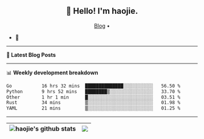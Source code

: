 <h2 align="center">👋 Hello! I'm haojie.</h2>
<p align="center">
  <a href="https://aoyouer.com">Blog</a> •
</p>


- 🔭 


-------

**📝 Latest Blog Posts**


-------

📊 **Weekly development breakdown**
<!--START_SECTION:waka-->

```txt
Go           16 hrs 32 mins  ██████████████░░░░░░░░░░░   56.50 %
Python       9 hrs 52 mins   ████████▒░░░░░░░░░░░░░░░░   33.70 %
Other        1 hr 1 min      █░░░░░░░░░░░░░░░░░░░░░░░░   03.51 %
Rust         34 mins         ▒░░░░░░░░░░░░░░░░░░░░░░░░   01.98 %
YAML         21 mins         ▒░░░░░░░░░░░░░░░░░░░░░░░░   01.25 %
```

<!--END_SECTION:waka-->

-------



| <img align="center" src="https://github-readme-stats.vercel.app/api?username=haojie06&show_icons=true&theme=graywhite&show_icons=true&count_private=true&include_all_commits=true&hide_border=true" alt="haojie's github stats" /> | <img align="center" src="https://github-readme-stats.vercel.app/api/top-langs/?username=haojie06&layout=compact&theme=graywhite&hide_border=true&hide=css,html" /> |
| ------------- | ------------- |


